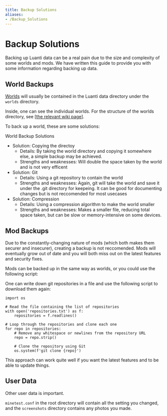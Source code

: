 ```yaml
---
title: Backup Solutions
aliases:
- /Backup_Solutions
---
```


# Backup Solutions
Backing up Luanti data can be a real pain due to the size and complexity of some worlds and mods. We have written this guide to provide you with some information regarding backing up data.

World Backups
-------------

[Worlds](https://wiki.luanti.org/Worlds "Worlds") will usually be contained in the Luanti data directory under the `worlds` directory.

Inside, one can see the individual worlds. For the structure of the worlds directory, see \[[the relevant wiki page](https://wiki.minetest.net/Worlds#World_directory_content)\].

To back up a world, these are some solutions:


World Backup Solutions


* Solution: Copying the directoy
  * Details: By taking the world directory and copying it somewhere else, a simple backup may be achieved.
  * Strengths and weaknesses: Will double the space taken by the world and is not very efficent
* Solution: Git
  * Details: Using a git repository to contain the world
  * Strengths and weaknesses: Again, git will take the world and save it under the .git directory for keepeing. It can be good for documenting changes but is not reccomended for most usecases
* Solution: Compression
  * Details: Using a compression algorithm to make the world smaller
  * Strengths and weaknesses: Makes a smaller file, reducing total space taken, but can be slow or memory-intensive on some devices.


Mod Backups
-----------

Due to the constantly-changing nature of mods (which both makes them securer and insecurer), creating a backup is not reccomended. Mods will eventually grow out of date and you will both miss out on the latest features and security fixes.

Mods can be backed up in the same way as worlds, or you could use the following script:

One can write down git repositories in a file and use the following script to download them again:

```
import os

# Read the file containing the list of repositories
with open('repositories.txt') as f:
    repositories = f.readlines()

# Loop through the repositories and clone each one
for repo in repositories:
    # Remove any whitespace or newlines from the repository URL
    repo = repo.strip()

    # Clone the repository using Git
    os.system(f'git clone {repo}')
```


This approach can work quite well if you want the latest features and to be able to update things.

User Data
---------

Other user data is important.

`minetest.conf` in the root directory will contain all the setting you changed, and the `screenshots` directory contains any photos you made.